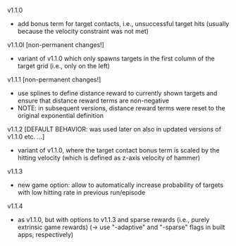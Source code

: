 v1.1.0
- add bonus term for target contacts, i.e., unsuccessful target hits (usually because the velocity constraint was not met)

v1.1.0l [non-permanent changes!]
- variant of v1.1.0 which only spawns targets in the first column of the target grid (i.e., only on the left)

v1.1.1 [non-permanent changes!]
- use splines to define distance reward to currently shown targets and ensure that distance reward terms are non-negative
- NOTE: in subsequent versions, distance reward terms were reset to the original exponential definition

v1.1.2 [DEFAULT BEHAVIOR: was used later on also in updated versions of v1.1.0 etc. ...]
- variant of v1.1.0, where the target contact bonus term is scaled by the hitting velocity (which is defined as z-axis velocity of hammer)

v1.1.3
- new game option: allow to automatically increase probability of targets with low hitting rate in previous run/episode

v1.1.4
- as v1.1.0, but with options to v1.1.3 and sparse rewards (i.e., purely extrinsic game rewards) (-> use "-adaptive" and "-sparse" flags in built apps, respectively)
